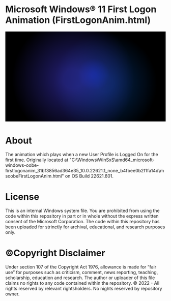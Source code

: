 # Microsoft Windows® 11 First Logon Animation (FirstLogonAnim.html)
![Hero image for Microsoft Windows® 11 First Logon Animation (FirstLogonAnim.html)](doc/images/overview/FirstLogonBackground.png)

# About
The animation which plays when a new User Profile is Logged On for the first time.
Originally located at "C:\Windows\WinSxS\amd64_microsoft-windows-oobe-firstlogonanim_31bf3856ad364e35_10.0.22621.1_none_b4fbee0b2f1fa14d\msoobeFirstLogonAnim.html" on OS Build 22621.601. 

# License
This is an internal Windows system file. You are prohibited from using the code within this repository in part or in whole without the express written consent of the Microsoft Corporation. The code within this repository has been uploaded for strinctly for archival, educational, and research purposes only.

# ©Copyright Disclaimer
Under section 107 of the Copyright Act 1976, allowance is made for “fair use” for purposes such as criticism, comment, news reporting, teaching, scholarship, education and research. The author or uploader of this file claims no rights to any code contained within the repository.
© 2022 - All rights reserved by relevant rightsholders. No nights reserved by repository owner. 
